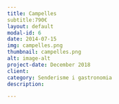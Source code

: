 ```yaml
---
title: Campelles
subtitle:790€
layout: default
modal-id: 6
date: 2014-07-15
img: campelles.png
thumbnail: campelles.png
alt: image-alt
project-date: December 2018
client: 
category: Senderisme i gastronomia
description: 

---
```

